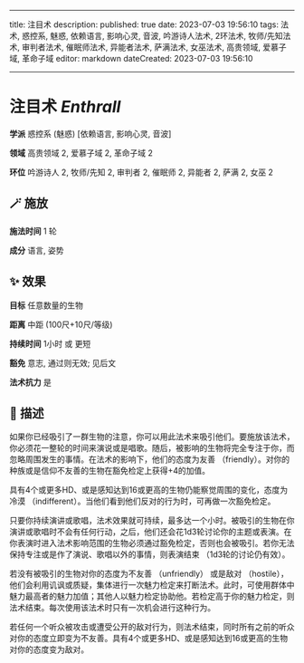 
---
title: 注目术
description: 
published: true
date: 2023-07-03 19:56:10
tags: 法术, 惑控系, 魅惑, 依赖语言, 影响心灵, 音波, 吟游诗人法术, 2环法术, 牧师/先知法术, 审判者法术, 催眠师法术, 异能者法术, 萨满法术, 女巫法术, 高贵领域, 爱慕子域, 革命子域
editor: markdown
dateCreated: 2023-07-03 19:56:10

---

# **注目术** *Enthrall*

**学派** 惑控系 (魅惑) \[依赖语言, 影响心灵, 音波\] 

**领域** 高贵领域 2, 爱慕子域 2, 革命子域 2

**环位** 吟游诗人 2, 牧师/先知 2, 审判者 2, 催眠师 2, 异能者 2, 萨满 2, 女巫 2

## 🪄 施放

**施法时间** 1 轮

**成分** 语言, 姿势

## ✨ 效果 

**目标** 任意数量的生物 

**距离** 中距 (100尺+10尺/等级)  

**持续时间** 1小时 或 更短 

**豁免** 意志, 通过则无效; 见后文

**法术抗力** 是

## 📖 描述

如果你已经吸引了一群生物的注意，你可以用此法术来吸引他们。要施放该法术，你必须花一整轮的时间来演说或是唱歌。随后，被影响的生物将完全专注于你，而忽略周围发生的事情。在法术的影响下，他们的态度为友善 （friendly）。对你的种族或是信仰不友善的生物在豁免检定上获得+4的加值。

具有4个或更多HD、或是感知达到16或更高的生物仍能察觉周围的变化，态度为冷漠 （indifferent）。当他们看到他们反对的行为时，可再做一次豁免检定。

 只要你持续演讲或歌唱，法术效果就可持续，最多达一个小时。被吸引的生物在你演讲或歌唱时不会有任何行动，之后，他们还会花1d3轮讨论你的主题或表演。在你表演时进入法术影响范围的生物必须通过豁免检定，否则也会被吸引。若你无法保持专注或是作了演说、歌唱以外的事情，则表演结束 （1d3轮的讨论仍有效）。

 若没有被吸引的生物对你的态度为不友善 （unfriendly） 或是敌对 （hostile），他们会利用讥讽或质疑，集体进行一次魅力检定来打断法术。此时，可使用群体中魅力最高者的魅力加值；其他人以魅力检定协助他。若检定高于你的魅力检定，则法术结束。每次使用该法术时只有一次机会进行这种行为。

 若任何一个听众被攻击或遭受公开的敌对行为，则法术结束，同时所有之前的听众对你的态度立即变为不友善。具有4个或更多HD、或是感知达到16或更高的生物对你的态度变为敌对。
    